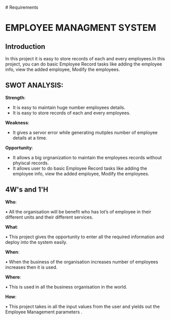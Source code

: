 ﻿﻿# Requirements

#  EMPLOYEE MANAGMENT SYSTEM
## Introduction
 In this project it is easy to store records of each and every employees.In this project, you can do basic Employee Record tasks like adding the employee info, view the added employee, Modify the employees.
 
 ## SWOT ANALYSIS:
 **Strength**:
 * It is easy to maintain huge number employees details.
 * It is easy to store records of each and every employees.
 
 **Weakness**:
 * It gives a servor error while generating mutiples number of employee details at a time. 
 
 **Opportunity**:
 * It allows a big orgnanization to maintain the employees records without phyiscal records.
 * It allows user to do basic Employee Record tasks like adding the employee info, view the added employee, Modify the employees.
 
 ## 4W's and 1'H
**Who**:

• All the organisation will be benefit who has lot’s of employee in their different units and their different services.

**What**:

• This project gives the opportunity to enter all the required information and deploy into the system easily.

**When**:

• When the business of the organisation increases number of employees increases then it is used.

**Where**:

• This is used in all the business organisation in the world.

**How**:

• This project takes in all the input values from the user and yields out the Employee Management parameters .
